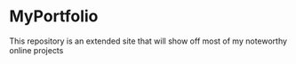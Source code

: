 # MyPortfolio
This repository is an extended site that will show off most of my noteworthy online projects
